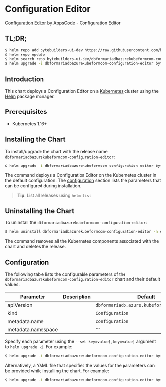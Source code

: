 # Configuration Editor

[Configuration Editor by AppsCode](https://byte.builders) - Configuration Editor

## TL;DR;

```bash
$ helm repo add bytebuilders-ui-dev https://raw.githubusercontent.com/bytebuilders/ui-wizards/
$ helm repo update
$ helm search repo bytebuilders-ui-dev/dbformariadbazurekubeformcom-configuration-editor --version=v0.4.17
$ helm upgrade -i dbformariadbazurekubeformcom-configuration-editor bytebuilders-ui-dev/dbformariadbazurekubeformcom-configuration-editor -n default --create-namespace --version=v0.4.17
```

## Introduction

This chart deploys a Configuration Editor on a [Kubernetes](http://kubernetes.io) cluster using the [Helm](https://helm.sh) package manager.

## Prerequisites

- Kubernetes 1.16+

## Installing the Chart

To install/upgrade the chart with the release name `dbformariadbazurekubeformcom-configuration-editor`:

```bash
$ helm upgrade -i dbformariadbazurekubeformcom-configuration-editor bytebuilders-ui-dev/dbformariadbazurekubeformcom-configuration-editor -n default --create-namespace --version=v0.4.17
```

The command deploys a Configuration Editor on the Kubernetes cluster in the default configuration. The [configuration](#configuration) section lists the parameters that can be configured during installation.

> **Tip**: List all releases using `helm list`

## Uninstalling the Chart

To uninstall the `dbformariadbazurekubeformcom-configuration-editor`:

```bash
$ helm uninstall dbformariadbazurekubeformcom-configuration-editor -n default
```

The command removes all the Kubernetes components associated with the chart and deletes the release.

## Configuration

The following table lists the configurable parameters of the `dbformariadbazurekubeformcom-configuration-editor` chart and their default values.

|     Parameter      | Description |                        Default                        |
|--------------------|-------------|-------------------------------------------------------|
| apiVersion         |             | <code>dbformariadb.azure.kubeform.com/v1alpha1</code> |
| kind               |             | <code>Configuration</code>                            |
| metadata.name      |             | <code>configuration</code>                            |
| metadata.namespace |             | <code>""</code>                                       |


Specify each parameter using the `--set key=value[,key=value]` argument to `helm upgrade -i`. For example:

```bash
$ helm upgrade -i dbformariadbazurekubeformcom-configuration-editor bytebuilders-ui-dev/dbformariadbazurekubeformcom-configuration-editor -n default --create-namespace --version=v0.4.17 --set apiVersion=dbformariadb.azure.kubeform.com/v1alpha1
```

Alternatively, a YAML file that specifies the values for the parameters can be provided while
installing the chart. For example:

```bash
$ helm upgrade -i dbformariadbazurekubeformcom-configuration-editor bytebuilders-ui-dev/dbformariadbazurekubeformcom-configuration-editor -n default --create-namespace --version=v0.4.17 --values values.yaml
```
